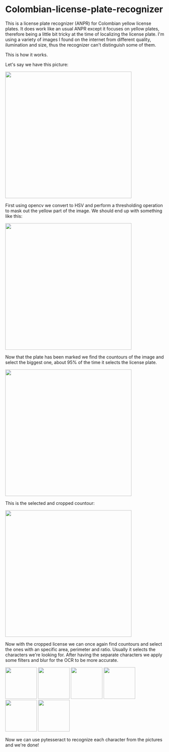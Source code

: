 # Colombian-license-plate-recognizer
This is a license plate recognizer (ANPR) for Colombian yellow license plates. 
It does work like an usual ANPR except it focuses on yellow plates, therefore being a little bit tricky at the time of localizing the license plate. 
I'm using a variety of images I found on the internet from different quality, ilumination and size, thus the recognizer can't distinguish some of them.

This is how it works.

Let's say we have this picture:



<img src="https://user-images.githubusercontent.com/62145703/178170708-1458edb4-7694-4fc6-823f-7891670c0f3e.png"  width="400"/>

First using opencv we convert to HSV and perform a thresholding operation to mask out the yellow part of the image. We should end up with something like this:

<img src="https://user-images.githubusercontent.com/62145703/178170743-0c913fc9-55b4-40ad-ac6b-30cad274be5d.png"  width="400"/>

Now that the plate has been marked we find the countours of the image and select the biggest one, about 95% of the time it selects the license plate.


<img src="https://user-images.githubusercontent.com/62145703/178172258-12c68d4e-2cd8-4663-a0b3-796f89c87339.png"  width="400"/>

This is the selected and cropped countour:

<img src="https://user-images.githubusercontent.com/62145703/178172532-4bdc387a-c093-4aa1-9550-dada3ad61c93.png"  width="400"/>

Now with the cropped license we can once again find countours and select the ones with an specific area, perimeter and ratio. Usually it selects the characters we're looking for.
After having the separate characters we apply some filters and blur for the OCR to be more accurate.



<p float="left">
  <img src="https://user-images.githubusercontent.com/62145703/178173149-b8f19a2b-6299-4b66-bd29-35d0fd02e2cf.png" width="100" />
  <img src="https://user-images.githubusercontent.com/62145703/178173155-c85cca61-ff90-43ae-a869-8917905dabf0.png" width="100" /> 
  <img src="https://user-images.githubusercontent.com/62145703/178173159-79db7ee4-c109-4688-9dba-d77522984da8.png" width="100" />
  
  <img src="https://user-images.githubusercontent.com/62145703/178173164-8f4e36d6-1097-4d0b-a144-019ad0e80b79.png" width="100" />
  <img src="https://user-images.githubusercontent.com/62145703/178173165-31e0ab52-ed98-4336-b39c-7c461e3ffd71.png" width="100" />
  <img src="https://user-images.githubusercontent.com/62145703/178173167-08c90f66-b5af-4109-92af-451a4d77d939.png" width="100" />
</p>

Now we can use pytesseract to recognize each character from the pictures and we're done!
